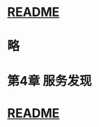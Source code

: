 
# [README](../README.md "回到 README")

# 略
# 第4章 服务发现










# [README](../README.md "回到 README")